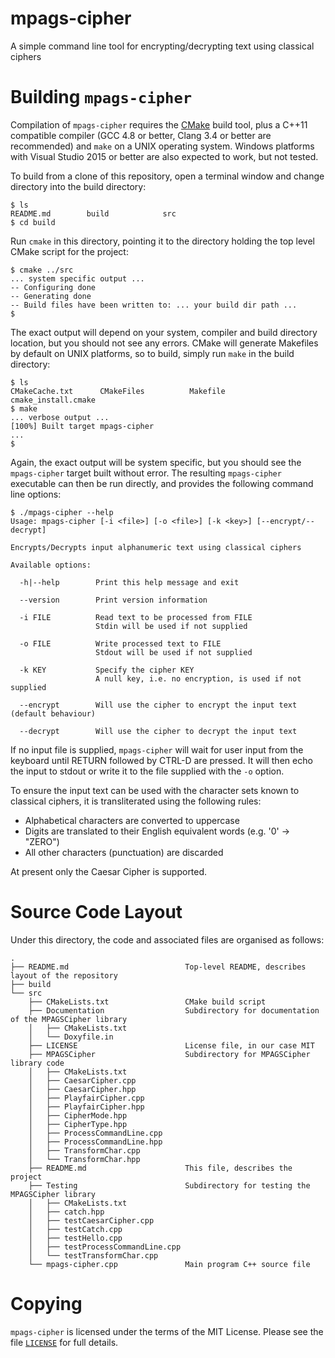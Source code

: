 # mpags-cipher
A simple command line tool for encrypting/decrypting text using classical ciphers

# Building `mpags-cipher`
Compilation of `mpags-cipher` requires the [CMake](http://www.cmake.org)
build tool, plus a  C++11 compatible compiler (GCC 4.8 or better, Clang
3.4 or better are recommended) and `make` on a UNIX operating system.
Windows platforms with Visual Studio 2015 or better are also expected to
work, but not tested.

To build from a clone of this repository, open a terminal window
and change directory into the build directory:

```
$ ls
README.md        build            src
$ cd build
```

Run `cmake` in this directory, pointing it to the directory holding the top
level CMake script for the project:

```
$ cmake ../src
... system specific output ...
-- Configuring done
-- Generating done
-- Build files have been written to: ... your build dir path ...
$
```

The exact output will depend on your system, compiler and build directory
location, but you should not see any errors. CMake will generate
Makefiles by default on UNIX platforms, so to build, simply run `make`
in the build directory:

```
$ ls
CMakeCache.txt      CMakeFiles          Makefile            cmake_install.cmake
$ make
... verbose output ...
[100%] Built target mpags-cipher
...
$
```

Again, the exact output will be system specific, but you should see the
`mpags-cipher` target built without error. The resulting `mpags-cipher`
executable can then be run directly, and provides the following command
line options:

```
$ ./mpags-cipher --help
Usage: mpags-cipher [-i <file>] [-o <file>] [-k <key>] [--encrypt/--decrypt]

Encrypts/Decrypts input alphanumeric text using classical ciphers

Available options:

  -h|--help        Print this help message and exit

  --version        Print version information

  -i FILE          Read text to be processed from FILE
                   Stdin will be used if not supplied

  -o FILE          Write processed text to FILE
                   Stdout will be used if not supplied

  -k KEY           Specify the cipher KEY
                   A null key, i.e. no encryption, is used if not supplied

  --encrypt        Will use the cipher to encrypt the input text (default behaviour)

  --decrypt        Will use the cipher to decrypt the input text
```

If no input file is supplied, `mpags-cipher` will wait for user input
from the keyboard until RETURN followed by CTRL-D are pressed.
It will then echo the input to stdout or write it to the file supplied with
the `-o` option.

To ensure the input text can be used with the character sets known to
classical ciphers, it is transliterated using the following rules:

- Alphabetical characters are converted to uppercase
- Digits are translated to their English equivalent words (e.g. '0' -> "ZERO")
- All other characters (punctuation) are discarded

At present only the Caesar Cipher is supported.

# Source Code Layout
Under this directory, the code and associated files are organised as
follows:

```
.
├── README.md                          Top-level README, describes layout of the repository
├── build
└── src
    ├── CMakeLists.txt                 CMake build script
    ├── Documentation                  Subdirectory for documentation of the MPAGSCipher library
    │   ├── CMakeLists.txt
    │   └── Doxyfile.in
    ├── LICENSE                        License file, in our case MIT
    ├── MPAGSCipher                    Subdirectory for MPAGSCipher library code
    │   ├── CMakeLists.txt
    │   ├── CaesarCipher.cpp
    │   ├── CaesarCipher.hpp
    │   ├── PlayfairCipher.cpp
    │   ├── PlayfairCipher.hpp
    │   ├── CipherMode.hpp
    │   ├── CipherType.hpp
    │   ├── ProcessCommandLine.cpp
    │   ├── ProcessCommandLine.hpp
    │   ├── TransformChar.cpp
    │   └── TransformChar.hpp
    ├── README.md                      This file, describes the project
    ├── Testing                        Subdirectory for testing the MPAGSCipher library
    │   ├── CMakeLists.txt
    │   ├── catch.hpp
    │   ├── testCaesarCipher.cpp
    │   ├── testCatch.cpp
    │   ├── testHello.cpp
    │   ├── testProcessCommandLine.cpp
    │   └── testTransformChar.cpp
    └── mpags-cipher.cpp               Main program C++ source file
```

# Copying
`mpags-cipher` is licensed under the terms of the MIT License. Please see
the file [`LICENSE`](LICENSE) for full details.
